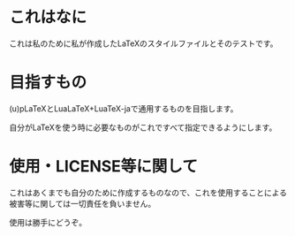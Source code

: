 # これはなに
これは私のために私が作成したLaTeXのスタイルファイルとそのテストです。

# 目指すもの
(u)pLaTeXとLuaLaTeX+LuaTeX-jaで通用するものを目指します。

自分がLaTeXを使う時に必要なものがこれですべて指定できるようにします。

# 使用・LICENSE等に関して
これはあくまでも自分のために作成するものなので、これを使用することによる被害等に関しては一切責任を負いません。

使用は勝手にどうぞ。